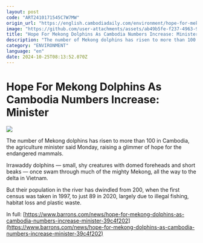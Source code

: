 ```yaml
---
layout: post
code: "ART2410171545C7W7MW"
origin_url: "https://english.cambodiadaily.com/environment/hope-for-mekong-dolphins-as-cambodia-numbers-increase-minister-188404/"
image: "https://github.com/user-attachments/assets/ab49b5fe-f237-4963-9aea-fb6111d372d4"
title: "Hope For Mekong Dolphins As Cambodia Numbers Increase: Minister"
description: "The number of Mekong dolphins has risen to more than 100 in Cambodia, the agriculture minister said Monday, raising a glimmer of hope for the endangered mammals."
category: "ENVIRONMENT"
language: "en"
date: 2024-10-25T08:13:52.070Z
---
```


# Hope For Mekong Dolphins As Cambodia Numbers Increase: Minister

 ![](https://github.com/user-attachments/assets/2f9dfe27-6959-42be-923c-6d386415a741)

The number of Mekong dolphins has risen to more than 100 in Cambodia, the agriculture minister said Monday, raising a glimmer of hope for the endangered mammals.

Irrawaddy dolphins — small, shy creatures with domed foreheads and short beaks — once swam through much of the mighty Mekong, all the way to the delta in Vietnam.

But their population in the river has dwindled from 200, when the first census was taken in 1997, to just 89 in 2020, largely due to illegal fishing, habitat loss and plastic waste.

In full: [https://www.barrons.com/news/hope-for-mekong-dolphins-as-cambodia-numbers-increase-minister-39c4f202](https://www.barrons.com/news/hope-for-mekong-dolphins-as-cambodia-numbers-increase-minister-39c4f202)